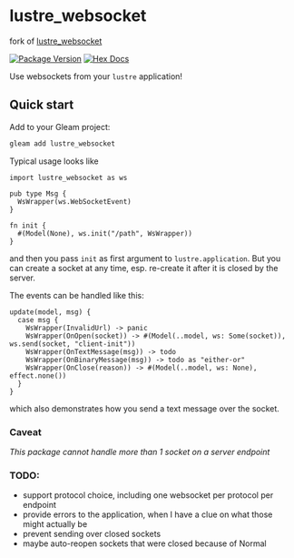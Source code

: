 # lustre_websocket

fork of [lustre_websocket](https://codeberg.org/kero/lustre_websocket)

[![Package Version](https://img.shields.io/hexpm/v/lustre_websocket)](https://hex.pm/packages/lustre_websocket)
[![Hex Docs](https://img.shields.io/badge/hex-docs-ffaff3)](https://hexdocs.pm/lustre_websocket/)

Use websockets from your `lustre` application!

## Quick start

Add to your Gleam project:

```sh
gleam add lustre_websocket
```

Typical usage looks like
```
import lustre_websocket as ws

pub type Msg {
  WsWrapper(ws.WebSocketEvent)
}

fn init {
  #(Model(None), ws.init("/path", WsWrapper))
}
```
and then you pass `init` as first argument to `lustre.application`.
But you can create a socket at any time, esp. re-create it after it is closed by the server.

The events can be handled like this:
```
update(model, msg) {
  case msg {
    WsWrapper(InvalidUrl) -> panic
    WsWrapper(OnOpen(socket)) -> #(Model(..model, ws: Some(socket)), ws.send(socket, "client-init"))
    WsWrapper(OnTextMessage(msg)) -> todo
    WsWrapper(OnBinaryMessage(msg)) -> todo as "either-or"
    WsWrapper(OnClose(reason)) -> #(Model(..model, ws: None), effect.none())
  }
}
```
which also demonstrates how you send a text message over the socket.

### Caveat

*This package cannot handle more than 1 socket on a server endpoint*

### TODO:
 * support protocol choice, including one websocket per protocol per endpoint
 * provide errors to the application, when I have a clue on what those might actually be
 * prevent sending over closed sockets
 * maybe auto-reopen sockets that were closed because of Normal
